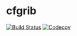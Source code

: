 # cfgrib

[![Build Status](https://travis-ci.com/robert.rosca/cfgrib.jl.svg?branch=master)](https://travis-ci.com/robert.rosca/cfgrib.jl)
[![Codecov](https://codecov.io/gh/robert.rosca/cfgrib.jl/branch/master/graph/badge.svg)](https://codecov.io/gh/robert.rosca/cfgrib.jl)
